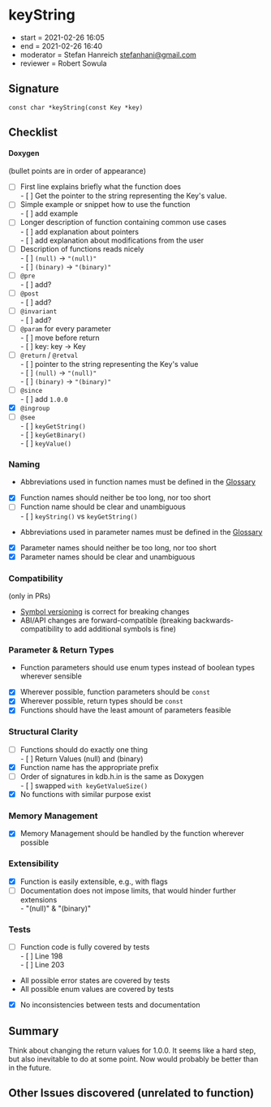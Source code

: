 # keyString

- start = 2021-02-26 16:05
- end = 2021-02-26 16:40
- moderator = Stefan Hanreich <stefanhani@gmail.com>
- reviewer = Robert Sowula

## Signature

`const char *keyString(const Key *key)`

## Checklist

#### Doxygen

(bullet points are in order of appearance)

- [ ] First line explains briefly what the function does  
       - [ ] Get the pointer to the string representing the Key's value.
- [ ] Simple example or snippet how to use the function  
       - [ ] add example
- [ ] Longer description of function containing common use cases  
       - [ ] add explanation about pointers  
       - [ ] add explanation about modifications from the user
- [ ] Description of functions reads nicely  
       - [ ] `(null)` -> `"(null)"`  
       - [ ] `(binary)` -> `"(binary)"`
- [ ] `@pre`  
       - [ ] add?
- [ ] `@post`  
       - [ ] add?
- [ ] `@invariant`  
       - [ ] add?
- [ ] `@param` for every parameter  
       - [ ] move before return  
       - [ ] key: key -> Key
- [ ] `@return` / `@retval`  
       - [ ] pointer to the string representing the Key's value  
       - [ ] `(null)` -> `"(null)"`  
       - [ ] `(binary)` -> `"(binary)"`
- [ ] `@since`  
       - [ ] add `1.0.0`
- [x] `@ingroup`
- [ ] `@see`  
       - [ ] `keyGetString()`  
       - [ ] `keyGetBinary()`  
       - [ ] `keyValue()`

### Naming

- Abbreviations used in function names must be defined in the
  [Glossary](/doc/help/elektra-glossary.md)
- [x] Function names should neither be too long, nor too short
- [ ] Function name should be clear and unambiguous  
       - [ ] `keyString()` vs `keyGetString()`
- Abbreviations used in parameter names must be defined in the
  [Glossary](/doc/help/elektra-glossary.md)
- [x] Parameter names should neither be too long, nor too short
- [x] Parameter names should be clear and unambiguous

### Compatibility

(only in PRs)

- [Symbol versioning](/doc/dev/symbol-versioning.md)
  is correct for breaking changes
- ABI/API changes are forward-compatible (breaking backwards-compatibility
  to add additional symbols is fine)

### Parameter & Return Types

- Function parameters should use enum types instead of boolean types
  wherever sensible
- [x] Wherever possible, function parameters should be `const`
- [x] Wherever possible, return types should be `const`
- [x] Functions should have the least amount of parameters feasible

### Structural Clarity

- [ ] Functions should do exactly one thing  
       - [ ] Return Values (null) and (binary)
- [x] Function name has the appropriate prefix
- [ ] Order of signatures in kdb.h.in is the same as Doxygen  
       - [ ] swapped `with keyGetValueSize()`
- [x] No functions with similar purpose exist

### Memory Management

- [x] Memory Management should be handled by the function wherever possible

### Extensibility

- [x] Function is easily extensible, e.g., with flags
- [ ] Documentation does not impose limits, that would hinder further extensions  
       - "(null)" & "(binary)"

### Tests

- [ ] Function code is fully covered by tests  
       - [ ] Line 198  
       - [ ] Line 203
- All possible error states are covered by tests
- All possible enum values are covered by tests
- [x] No inconsistencies between tests and documentation

## Summary

Think about changing the return values for 1.0.0. It seems like a hard step,
but also inevitable to do at some point. Now would probably be better than in
the future.

## Other Issues discovered (unrelated to function)

